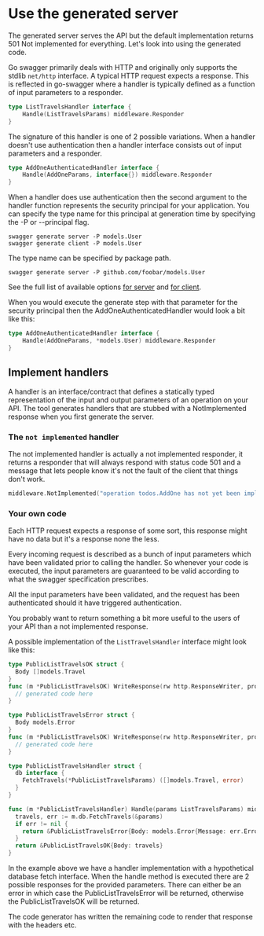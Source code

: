 # Use the generated server

The generated server serves the API but the default implementation returns 501 Not implemented for everything. Let's
look into using the generated code.

Go swagger primarily deals with HTTP and originally only supports the stdlib `net/http` interface. A typical HTTP
request expects a response.  This is reflected in go-swagger where a handler is typically defined as a function of
input parameters to a responder.

```go
type ListTravelsHandler interface {
	Handle(ListTravelsParams) middleware.Responder
}
```

The signature of this handler is one of 2 possible variations. When a handler doesn't use authentication then a handler
interface consists out of input parameters and a responder.

```go
type AddOneAuthenticatedHandler interface {
	Handle(AddOneParams, interface{}) middleware.Responder
}
```

When a handler does use authentication then the second argument to the handler function represents the security
principal for your application. You can specify the type name for this principal at generation time by specifying the
-P or --principal flag.

```
swagger generate server -P models.User
swagger generate client -P models.User
```

The type name can be specified by package path.

```
swagger generate server -P github.com/foobar/models.User
```

See the full list of available options [for server](../generate/server.md) and [for client](../generate/client.md).

When you would execute the generate step with that parameter for the security principal then the
AddOneAuthenticatedHandler would look a bit like this:

```go
type AddOneAuthenticatedHandler interface {
	Handle(AddOneParams, *models.User) middleware.Responder
}
```

## Implement handlers

A handler is an interface/contract that defines a statically typed representation of the input and output parameters of
an operation on your API.
The tool generates handlers that are stubbed with a NotImplemented response when you first generate the server.

### The `not implemented` handler

The not implemented handler is actually a not implemented responder, it returns a responder that will always respond
with status code 501 and a message that lets people know it's not the fault of the client that things don't work.

```go
middleware.NotImplemented("operation todos.AddOne has not yet been implemented")
```

### Your own code

Each HTTP request expects a response of some sort, this response might have no data but it's a response none the less.

Every incoming request is described as a bunch of input parameters which have been validated prior to calling the
handler. So whenever your code is executed, the input parameters are guaranteed to be valid according to what the
swagger specification prescribes.

All the input parameters have been validated, and the request has been authenticated should it have triggered
authentication.

You probably want to return something a bit more useful to the users of your API than a not implemented response.

A possible implementation of the `ListTravelsHandler` interface might look like this:

```go
type PublicListTravelsOK struct {
  Body []models.Travel
}
func (m *PublicListTravelsOK) WriteResponse(rw http.ResponseWriter, producer httpkit.Producer){
  // generated code here
}

type PublicListTravelsError struct {
  Body models.Error
}
func (m *PublicListTravelsOK) WriteResponse(rw http.ResponseWriter, producer httpkit.Producer){
  // generated code here
}

type PublicListTravelsHandler struct {
  db interface {
    FetchTravels(*PublicListTravelsParams) ([]models.Travel, error)
  }
}

func (m *PublicListTravelsHandler) Handle(params ListTravelsParams) middleware.Responder {
  travels, err := m.db.FetchTravels(&params)
  if err != nil {
    return &PublicListTravelsError{Body: models.Error{Message: err.Error()}}
  }
  return &PublicListTravelsOK{Body: travels}
}
```

In the example above we have a handler implementation with a hypothetical database fetch interface. When the handle
method is executed there are 2 possible responses for the provided parameters. There can either be an error in which
case the PublicListTravelsError will be returned, otherwise the PublicListTravelsOK will be returned.

The code generator has written the remaining code to render that response with the headers etc.


